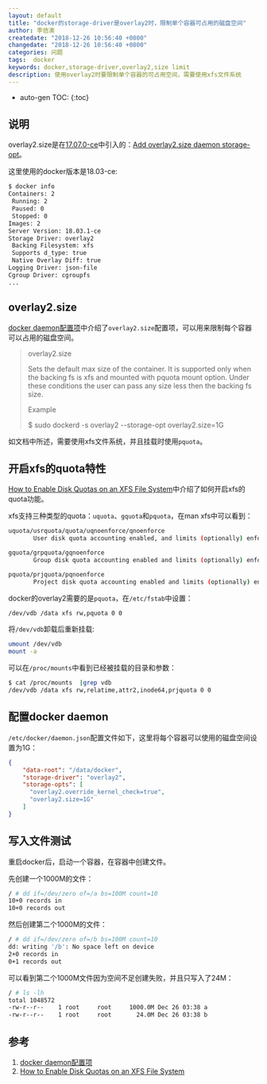 ```yaml
---
layout: default
title: "docker的storage-driver是overlay2时，限制单个容器可占用的磁盘空间"
author: 李佶澳
createdate: "2018-12-26 10:56:40 +0800"
changedate: "2018-12-26 10:56:40 +0800"
categories: 问题
tags:  docker
keywords: docker,storage-driver,overlay2,size limit
description: 使用overlay2时要限制单个容器的可占用空间，需要使用xfs文件系统
---
```


* auto-gen TOC:
{:toc}

## 说明

overlay2.size是在[17.07.0-ce](https://github.com/docker/docker-ce/releases?after=v17.09.0-ce-rc1)中引入的：[Add overlay2.size daemon storage-opt](https://github.com/moby/moby/pull/32977)。

这里使用的docker版本是18.03-ce:

```bash
$ docker info
Containers: 2
 Running: 2
 Paused: 0
 Stopped: 0
Images: 2
Server Version: 18.03.1-ce
Storage Driver: overlay2
 Backing Filesystem: xfs
 Supports d_type: true
 Native Overlay Diff: true
Logging Driver: json-file
Cgroup Driver: cgroupfs
...
```

## overlay2.size

[docker daemon配置项][1]中介绍了`overlay2.size`配置项，可以用来限制每个容器可以占用的磁盘空间。 

>overlay2.size
>
>Sets the default max size of the container. It is supported only when the backing fs is xfs and mounted with pquota mount option. 
>Under these conditions the user can pass any size less then the backing fs size.
> 
>Example
>
> $ sudo dockerd -s overlay2 --storage-opt overlay2.size=1G

如文档中所述，需要使用xfs文件系统，并且挂载时使用`pquota`。

## 开启xfs的quota特性

[How to Enable Disk Quotas on an XFS File System][2]中介绍了如何开启xfs的quota功能。

xfs支持三种类型的quota：`uquota`、`gquota`和`pquota`，在man xfs中可以看到：

```bash
uquota/usrquota/quota/uqnoenforce/qnoenforce
       User disk quota accounting enabled, and limits (optionally) enforced.  Refer to xfs_quota(8) for further details.

gquota/grpquota/gqnoenforce
       Group disk quota accounting enabled and limits (optionally) enforced.  Refer to xfs_quota(8) for further details.

pquota/prjquota/pqnoenforce
       Project disk quota accounting enabled and limits (optionally) enforced.  Refer to xfs_quota(8) for further details.
```

docker的overlay2需要的是`pquota`，在`/etc/fstab`中设置：

```bash
/dev/vdb /data xfs rw,pquota 0 0
```

将`/dev/vdb`卸载后重新挂载:

```bash
umount /dev/vdb
mount -a
```

可以在`/proc/mounts`中看到已经被挂载的目录和参数：

```bash
$ cat /proc/mounts  |grep vdb
/dev/vdb /data xfs rw,relatime,attr2,inode64,prjquota 0 0
```

## 配置docker daemon

`/etc/docker/daemon.json`配置文件如下，这里将每个容器可以使用的磁盘空间设置为1G：

```json
{
    "data-root": "/data/docker",
    "storage-driver": "overlay2",
    "storage-opts": [
      "overlay2.override_kernel_check=true",
      "overlay2.size=1G"
    ]
}
```

## 写入文件测试

重启docker后，启动一个容器，在容器中创建文件。

先创建一个1000M的文件：

```bash
/ # dd if=/dev/zero of=/a bs=100M count=10
10+0 records in
10+0 records out
```

然后创建第二个1000M的文件：

```bash
/ # dd if=/dev/zero of=/b bs=100M count=10
dd: writing '/b': No space left on device
2+0 records in
0+1 records out
```

可以看到第二个1000M文件因为空间不足创建失败，并且只写入了24M：

```bash
/ # ls -lh
total 1048572
-rw-r--r--    1 root     root     1000.0M Dec 26 03:38 a
-rw-r--r--    1 root     root       24.0M Dec 26 03:38 b
```

## 参考

1. [docker daemon配置项][1]
2. [How to Enable Disk Quotas on an XFS File System][2]

[1]: https://docs.docker.com/engine/reference/commandline/dockerd/#docker-runtime-execution-options "docker daemon cli (dockerd cli)"
[2]: https://www.thegeekdiary.com/how-to-enable-disk-quotas-on-an-xfs-file-system/ "How to Enable Disk Quotas on an XFS File System"
